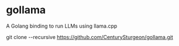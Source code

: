 # gollama
A Golang binding to run LLMs using llama.cpp

git clone --recursive https://github.com/CenturySturgeon/gollama.git